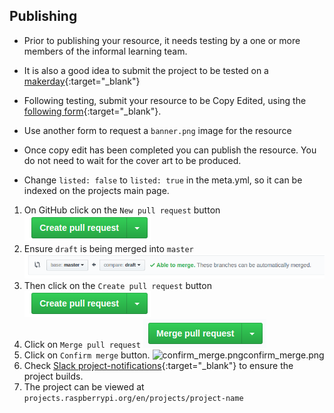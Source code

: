 ## Publishing

- Prior to publishing your resource, it needs testing by a one or more members of the informal learning team.

- It is also a good idea to submit the project to be tested on a [makerday](https://raspberrypifoundation.slack.com/messages/C38GR6T3J){:target="_blank"}

- Following testing, submit your resource to be Copy Edited, using the [following form](https://commsraspberrypi.wufoo.com/forms/comms-team-work-request/){:target="_blank"}.

- Use another form to request a `banner.png` image for the resource

- Once copy edit has been completed you can publish the resource. You do not need to wait for the cover art to be produced.

- Change `listed: false` to `listed: true` in the meta.yml, so it can be indexed on the projects main page.

1. On GitHub click on the `New pull request` button
![create_pull.png](images/create_pull.png)
1. Ensure `draft` is being merged into `master`
![master-draft.png](images/master-draft.png)
1. Then click on the `Create pull request` button
![create_pull.png](images/create_pull.png)
1. Click on `Merge pull request`
![merge_pull.png](images/merge_pull.png)
1. Click on `Confirm merge` button.
![confirm_merge.pngconfirm_merge.png](confirm_merge.pngconfirm_merge.png)
1. Check [Slack project-notifications](https://raspberrypifoundation.slack.com/messages/CJCB193BJ){:target="_blank"} to ensure the project builds.
1. The project can be viewed at `projects.raspberrypi.org/en/projects/project-name`

